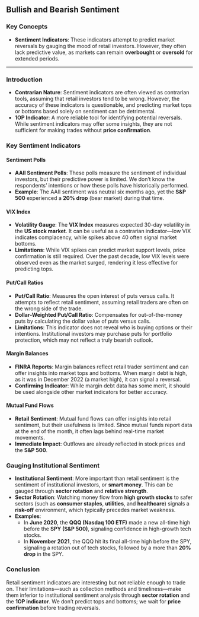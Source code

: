 ## Bullish and Bearish Sentiment

### Key Concepts
- **Sentiment Indicators**: These indicators attempt to predict market reversals by gauging the mood of retail investors. However, they often lack predictive value, as markets can remain **overbought** or **oversold** for extended periods.

---

### Introduction
- **Contrarian Nature**: Sentiment indicators are often viewed as contrarian tools, assuming that retail investors tend to be wrong. However, the accuracy of these indicators is questionable, and predicting market tops or bottoms based solely on sentiment can be detrimental.
- **1OP Indicator**: A more reliable tool for identifying potential reversals. While sentiment indicators may offer some insights, they are not sufficient for making trades without **price confirmation**.

### Key Sentiment Indicators

#### Sentiment Polls
- **AAII Sentiment Polls**: These polls measure the sentiment of individual investors, but their predictive power is limited. We don’t know the respondents’ intentions or how these polls have historically performed.
- **Example**: The AAII sentiment was neutral six months ago, yet the **S&P 500** experienced a **20% drop** (bear market) during that time.

#### VIX Index
- **Volatility Gauge**: The **VIX Index** measures expected 30-day volatility in the **US stock market**. It can be useful as a contrarian indicator—low VIX indicates complacency, while spikes above 40 often signal market bottoms.
- **Limitations**: While VIX spikes can predict market support levels, price confirmation is still required. Over the past decade, low VIX levels were observed even as the market surged, rendering it less effective for predicting tops.

#### Put/Call Ratios
- **Put/Call Ratio**: Measures the open interest of puts versus calls. It attempts to reflect retail sentiment, assuming retail traders are often on the wrong side of the trade.
- **Dollar-Weighted Put/Call Ratio**: Compensates for out-of-the-money puts by calculating the dollar value of puts versus calls.
- **Limitations**: This indicator does not reveal who is buying options or their intentions. Institutional investors may purchase puts for portfolio protection, which may not reflect a truly bearish outlook.

#### Margin Balances
- **FINRA Reports**: Margin balances reflect retail trader sentiment and can offer insights into market tops and bottoms. When margin debt is high, as it was in December 2022 (a market high), it can signal a reversal.
- **Confirming Indicator**: While margin debt data has some merit, it should be used alongside other market indicators for better accuracy.

#### Mutual Fund Flows
- **Retail Sentiment**: Mutual fund flows can offer insights into retail sentiment, but their usefulness is limited. Since mutual funds report data at the end of the month, it often lags behind real-time market movements.
- **Immediate Impact**: Outflows are already reflected in stock prices and the **S&P 500**.

### Gauging Institutional Sentiment
- **Institutional Sentiment**: More important than retail sentiment is the sentiment of institutional investors, or **smart money**. This can be gauged through **sector rotation** and **relative strength**.
- **Sector Rotation**: Watching money flow from **high growth stocks** to safer sectors (such as **consumer staples**, **utilities**, and **healthcare**) signals a **risk-off** environment, which typically precedes market weakness.
- **Examples**:
  - In **June 2020**, the **QQQ (Nasdaq 100 ETF)** made a new all-time high before the **SPY (S&P 500)**, signaling confidence in high-growth tech stocks.
  - In **November 2021**, the QQQ hit its final all-time high before the SPY, signaling a rotation out of tech stocks, followed by a more than **20% drop** in the SPY.

### Conclusion
Retail sentiment indicators are interesting but not reliable enough to trade on. Their limitations—such as collection methods and timeliness—make them inferior to institutional sentiment analysis through **sector rotation** and the **1OP indicator**. We don’t predict tops and bottoms; we wait for **price confirmation** before trading reversals.
